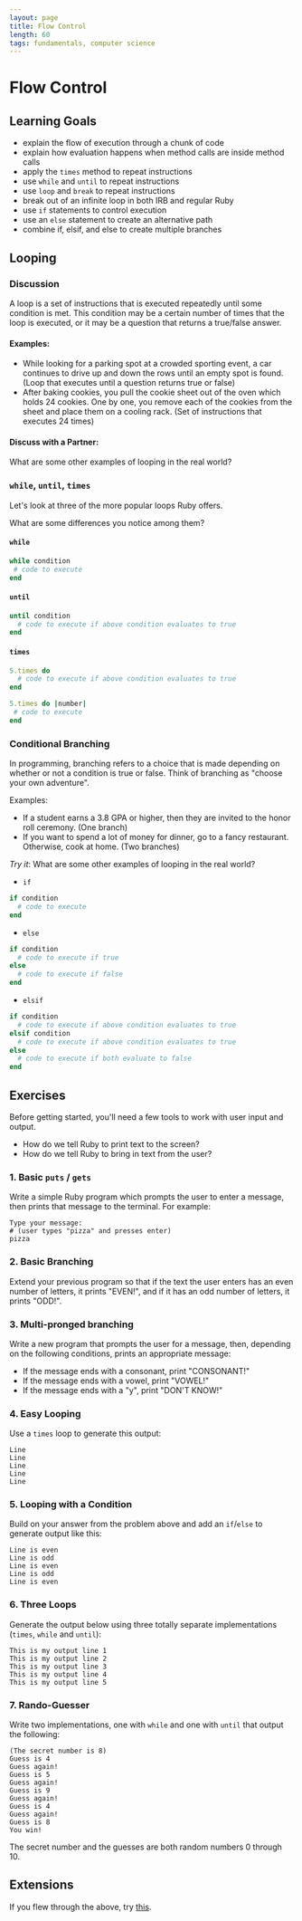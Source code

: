 ```yaml
---
layout: page
title: Flow Control
length: 60
tags: fundamentals, computer science
---
```


# Flow Control

## Learning Goals

* explain the flow of execution through a chunk of code
* explain how evaluation happens when method calls are inside method calls
* apply the `times` method to repeat instructions
* use `while` and `until` to repeat instructions
* use `loop` and `break` to repeat instructions
* break out of an infinite loop in both IRB and regular Ruby
* use `if` statements to control execution
* use an `else` statement to create an alternative path
* combine if, elsif, and else to create multiple branches

## Looping

### Discussion

A loop is a set of instructions that is executed repeatedly until some condition is met. This condition may be a certain number of times that the loop is executed, or it may be a question that returns a true/false answer.

#### Examples:

- While looking for a parking spot at a crowded sporting event, a car continues to drive up and down the rows until an empty spot is found. (Loop that executes until a question returns true or false)
- After baking cookies, you pull the cookie sheet out of the oven which holds 24 cookies. One by one, you remove each of the cookies from the sheet and place them on a cooling rack. (Set of instructions that executes 24 times)

#### Discuss with a Partner:

What are some other examples of looping in the real world?

### `while`, `until`, `times`

Let's look at three of the more popular loops Ruby offers.

What are some differences you notice among them?

#### `while`

```ruby
while condition
 # code to execute
end
```

#### `until`

```ruby
until condition
  # code to execute if above condition evaluates to true
end
```

#### `times`

```ruby
5.times do
  # code to execute if above condition evaluates to true
end
```

```ruby
5.times do |number|
 # code to execute
end
```

### Conditional Branching

In programming, branching refers to a choice that is made depending on whether or not a condition is true or false. Think of branching as "choose your own adventure".

Examples:

- If a student earns a 3.8 GPA or higher, then they are invited to the honor roll ceremony. (One branch)
- If you want to spend a lot of money for dinner, go to a fancy restaurant. Otherwise, cook at home. (Two branches)

*Try it*: What are some other examples of looping in the real world?

* `if`

```ruby
if condition
  # code to execute
end
```

* `else`

```ruby
if condition
  # code to execute if true
else
  # code to execute if false
end
```

* `elsif`

```ruby
if condition
  # code to execute if above condition evaluates to true
elsif condition
  # code to execute if above condition evaluates to true
else
  # code to execute if both evaluate to false
end
```

## Exercises

Before getting started, you'll need a few tools to work with user input and output.

* How do we tell Ruby to print text to the screen?
* How do we tell Ruby to bring in text from the user?

### 1. Basic `puts` / `gets`

Write a simple Ruby program which prompts the user to enter a message, then prints that message to the terminal. For example:

```
Type your message:
# (user types "pizza" and presses enter)
pizza
```

### 2. Basic Branching

Extend your previous program so that if the text the user enters has an even number of letters, it prints "EVEN!", and if it has an odd number of letters, it prints "ODD!".

### 3. Multi-pronged branching

Write a new program that prompts the user for a message, then, depending on the following conditions, prints an appropriate message:

* If the message ends with a consonant, print "CONSONANT!"
* If the message ends with a vowel, print "VOWEL!"
* If the message ends with a "y", print "DON'T KNOW!"

### 4. Easy Looping

Use a `times` loop to generate this output:

```
Line
Line
Line
Line
Line
```

### 5. Looping with a Condition

Build on your answer from the problem above and add an `if`/`else` to generate output like this:

```
Line is even
Line is odd
Line is even
Line is odd
Line is even
```

### 6. Three Loops

Generate the output below using three totally separate implementations (`times`, `while` and `until`):

```
This is my output line 1
This is my output line 2
This is my output line 3
This is my output line 4
This is my output line 5
```

### 7. Rando-Guesser

Write two implementations, one with `while` and one with `until` that output the following:

```
(The secret number is 8)
Guess is 4
Guess again!
Guess is 5
Guess again!
Guess is 9
Guess again!
Guess is 4
Guess again!
Guess is 8
You win!
```

The secret number and the guesses are both random numbers 0 through 10.

## Extensions

If you flew through the above, try [this](flow_control_alt_exercise.markdown).
